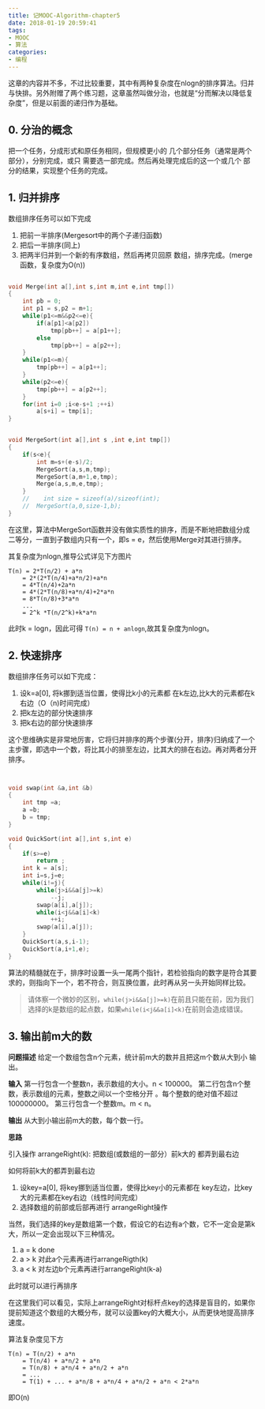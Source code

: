 ```yaml
---
title: 记MOOC-Algorithm-chapter5
date: 2018-01-19 20:59:41
tags:
- MOOC
- 算法
categories:
- 编程
---
```


这章的内容并不多，不过比较重要，其中有两种复杂度在nlogn的排序算法。归并与快排。另外附赠了两个练习题，这章虽然叫做分治，也就是“分而解决以降低复杂度”，但是以前面的递归作为基础。

## 0. 分治的概念

把一个任务，分成形式和原任务相同，但规模更小的 几个部分任务（通常是两个部分），分别完成，或只 需要选一部完成。然后再处理完成后的这一个或几个 部分的结果，实现整个任务的完成。


## 1. 归并排序

数组排序任务可以如下完成

1. 把前一半排序(Mergesort中的两个子递归函数)
2. 把后一半排序(同上)
3. 把两半归并到一个新的有序数组，然后再拷贝回原 数组，排序完成。(merge函数，复杂度为O(n))

```c

void Merge(int a[],int s,int m,int e,int tmp[])
{
    int pb = 0;
    int p1 = s,p2 = m+1;
    while(p1<=m&&p2<=e){
        if(a[p1]<a[p2])
            tmp[pb++] = a[p1++];
        else
            tmp[pb++] = a[p2++];
    }
    while(p1<=m){
        tmp[pb++] = a[p1++];
    }
    while(p2<=e){
        tmp[pb++] = a[p2++];
    }
    for(int i=0 ;i<e-s+1 ;++i)
        a[s+i] = tmp[i];
}


void MergeSort(int a[],int s ,int e,int tmp[])
{
    if(s<e){
        int m=s+(e-s)/2;
        MergeSort(a,s,m,tmp);
        MergeSort(a,m+1,e,tmp);
        Merge(a,s,m,e,tmp);
    }
    //    int size = sizeof(a)/sizeof(int);
    //  MergeSort(a,0,size-1,b);
}

```

在这里，算法中MergeSort函数并没有做实质性的排序，而是不断地把数组分成二等分，一直到子数组内只有一个，即s = e，然后使用Merge对其进行排序。

其复杂度为nlogn,推导公式详见下方图片

```
T(n) = 2*T(n/2) + a*n
    = 2*(2*T(n/4)+a*n/2)+a*n 
    = 4*T(n/4)+2a*n 
    = 4*(2*T(n/8)+a*n/4)+2*a*n 
    = 8*T(n/8)+3*a*n 
    ... 
    = 2^k *T(n/2^k)+k*a*n

```

此时k = logn，因此可得 `T(n) = n + anlogn`,故其复杂度为nlogn。

## 2. 快速排序

数组排序任务可以如下完成：

1. 设k=a\[0\], 将k挪到适当位置，使得比k小的元素都 在k左边,比k大的元素都在k右边（O（n)时间完成） 
2. 把k左边的部分快速排序 
3. 把k右边的部分快速排序

这个思维确实是非常地厉害，它将归并排序的两个步骤(分开，排序)归纳成了一个主步骤，即选中一个数，将比其小的排至左边，比其大的排在右边。再对两者分开排序。

```c


void swap(int &a,int &b)
{
    int tmp =a;
    a =b;
    b = tmp;
}

void QuickSort(int a[],int s,int e)
{
    if(s>=e)
        return ;
    int k = a[s];
    int i=s,j=e;
    while(i!=j){
        while(j>i&&a[j]>=k)
            --j;
        swap(a[i],a[j]);
        while(i<j&&a[i]<k)
            ++i;
        swap(a[i],a[j]);
    }
    QuickSort(a,s,i-1);
    QuickSort(a,i+1,e);
}

```

算法的精髓就在于，排序时设置一头一尾两个指针，若检验指向的数字是符合其要求的，则指向下一个，若不符合，则互换位置，此时再从另一头开始同样比较。

>请体察一个微妙的区别，`while(j>i&&a[j]>=k)`在前且只能在前，因为我们选择的k是数组的起点数，如果`while(i<j&&a[i]<k)`在前则会造成错误。

## 3. 输出前m大的数

**问题描述** 给定一个数组包含n个元素，统计前m大的数并且把这m个数从大到小 输出。


**输入** 第一行包含一个整数n，表示数组的大小。n < 100000。 第二行包含n个整数，表示数组的元素，整数之间以一个空格分开 。每个整数的绝对值不超过100000000。 第三行包含一个整数m。m < n。

**输出** 从大到小输出前m大的数，每个数一行。

**思路**

引入操作 arrangeRight(k): 把数组(或数组的一部分）前k大的 都弄到最右边


如何将前k大的都弄到最右边 

1. 设key=a\[0\], 将key挪到适当位置，使得比key小的元素都在 key左边，比key大的元素都在key右边（线性时间完成）
2. 选择数组的前部或后部再进行 arrangeRight操作

当然，我们选择的key是数组第一个数，假设它的右边有a个数，它不一定会是第k大，所以一定会出现以下三种情况。

1. a = k done 
2. a > k 对此a个元素再进行arrangeRigth(k) 
3. a < k 对左边b个元素再进行arrangeRight(k-a)

此时就可以进行再排序

在这里我们可以看见，实际上arrangeRight对标杆点key的选择是盲目的，如果你提前知道这个数组的大概分布，就可以设置key的大概大小，从而更快地提高排序速度。

算法复杂度见下方

```
T(n) = T(n/2) + a*n 
    = T(n/4) + a*n/2 + a*n 
    = T(n/8) + a*n/4 + a*n/2 + a*n 
    = ... 
    = T(1) + ... + a*n/8 + a*n/4 + a*n/2 + a*n < 2*a*n

```

即O(n)